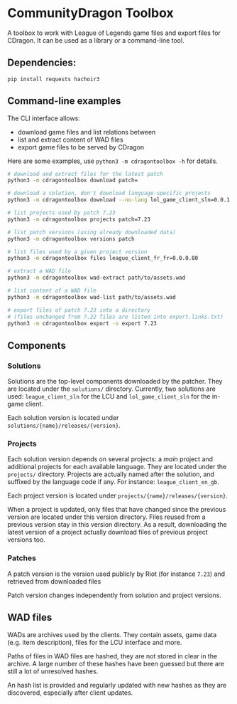 # CommunityDragon Toolbox

A toolbox to work with League of Legends game files and export files for CDragon.
It can be used as a library or a command-line tool.

## Dependencies:

```
pip install requests hachoir3
```

## Command-line examples

The CLI interface allows:
 - download game files and list relations between
 - list and extract content of WAD files
 - export game files to be served by CDragon

Here are some examples, use `python3 -m cdragontoolbox -h` for details.

```sh
# download and extract files for the latest patch
python3 -m cdragontoolbox download patch=

# download a solution, don't download language-specific projects
python3 -m cdragontoolbox download --no-lang lol_game_client_sln=0.0.1.196

# list projects used by patch 7.23
python3 -m cdragontoolbox projects patch=7.23

# list patch versions (using already downloaded data)
python3 -m cdragontoolbox versions patch

# list files used by a given project version
python3 -m cdragontoolbox files league_client_fr_fr=0.0.0.80

# extract a WAD file
python3 -m cdragontoolbox wad-extract path/to/assets.wad

# list content of a WAD file
python3 -m cdragontoolbox wad-list path/to/assets.wad

# export files of patch 7.23 into a directory
# (files unchanged from 7.22 files are listed into export.links.txt)
python3 -m cdragontoolbox export -o export 7.23
```

## Components

### Solutions

Solutions are the top-level components downloaded by the patcher. They are
located under the `solutions/` directory.
Currently, two solutions are used: `league_client_sln` for the LCU and
`lol_game_client_sln` for the in-game client.

Each solution version is located under `solutions/{name}/releases/{version}`.

### Projects

Each solution version depends on several projects: a *main* project and
additional projects for each available language. They are located under the
`projects/` directory.
Projects are actually named after the solution, and suffixed by the language
code if any. For instance: `league_client_en_gb`.

Each project version is located under `projects/{name}/releases/{version}`.

When a project is updated, only files that have changed since the previous
version are located under this version directory. Files reused from a previous
version stay in this version directory.
As a result, downloading the latest version of a project actually download
files of previous project versions too.

### Patches

A patch version is the version used publicly by Riot (for instance `7.23`) and
retrieved from downloaded files

Patch version changes independently from solution and project versions.


## WAD files

WADs are archives used by the clients. They contain assets, game data (e.g.
item description), files for the LCU interface and more.

Paths of files in WAD files are hashed, they are not stored in clear in the
archive. A large number of these hashes have been guessed but there are still a
lot of unresolved hashes.

An hash list is provided and regularly updated with new hashes as they are
discovered, especially after client updates.

